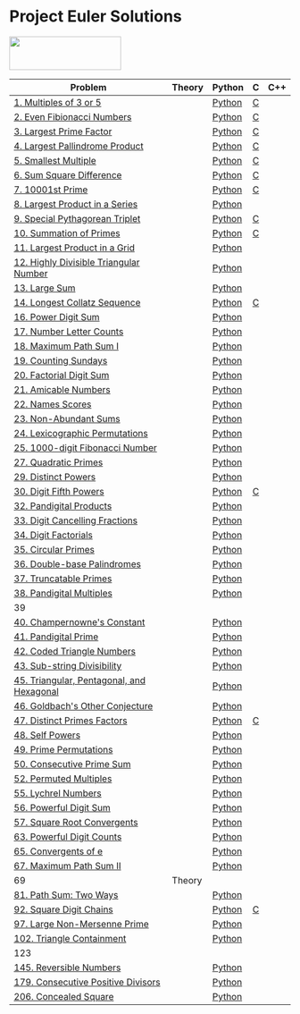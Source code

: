 # Project Euler Solutions

<img width="200" height="60" src="https://projecteuler.net/profile/israfilgasim.png">
</p>

| Problem                                                                       | Theory | Python                                                                                | C                                                                          | C++ |
| ----------------------------------------------------------------------------- | ------ | ------------------------------------------------------------------------------------- | -------------------------------------------------------------------------- | --- |
| [1. Multiples of 3 or 5](https://projecteuler.net/problem=1)                     |        | [Python](https://github.com/israfilgasim/project-euler/blob/main/python/problem_0001.py) | [C](https://github.com/israfilgasim/project-euler/blob/main/c/problem_0001.c) |     |
| [2. Even Fibionacci Numbers](https://projecteuler.net/problem=2)                 |        | [Python](https://github.com/israfilgasim/project-euler/blob/main/python/problem_0002.py) | [C](https://github.com/israfilgasim/project-euler/blob/main/c/problem_0002.c) |     |
| [3. Largest Prime Factor](https://projecteuler.net/problem=3)                    |        | [Python](https://github.com/israfilgasim/project-euler/blob/main/python/problem_0003.py) | [C](https://github.com/israfilgasim/project-euler/blob/main/c/problem_0003.c) |     |
| [4. Largest Pallindrome Product](https://projecteuler.net/problem=4)             |        | [Python](https://github.com/israfilgasim/project-euler/blob/main/python/problem_0004.py) | [C](https://github.com/israfilgasim/project-euler/blob/main/c/problem_0004.c) |     |
| [5. Smallest Multiple](https://projecteuler.net/problem=5)                       |        | [Python](https://github.com/israfilgasim/project-euler/blob/main/python/problem_0005.py) | [C](https://github.com/israfilgasim/project-euler/blob/main/c/problem_0005.c) |     |
| [6. Sum Square Difference](https://projecteuler.net/problem=6)                   |        | [Python](https://github.com/israfilgasim/project-euler/blob/main/python/problem_0006.py) | [C](https://github.com/israfilgasim/project-euler/blob/main/c/problem_0006.c) |     |
| [7. 10001st Prime](https://projecteuler.net/problem=7)                           |        | [Python](https://github.com/israfilgasim/project-euler/blob/main/python/problem_0007.py) | [C](https://github.com/israfilgasim/project-euler/blob/main/c/problem_0007.c) |     |
| [8. Largest Product in a Series](https://projecteuler.net/problem=8)             |        | [Python](https://github.com/israfilgasim/project-euler/blob/main/python/problem_0008.py) |                                                                            |     |
| [9. Special Pythagorean Triplet](https://projecteuler.net/problem=9)             |        | [Python](https://github.com/israfilgasim/project-euler/blob/main/python/problem_0009.py) | [C](https://github.com/israfilgasim/project-euler/blob/main/c/problem_0009.c) |     |
| [10. Summation of Primes](https://projecteuler.net/problem=10)                   |        | [Python](https://github.com/israfilgasim/project-euler/blob/main/python/problem_0010.py) | [C](https://github.com/israfilgasim/project-euler/blob/main/c/problem_0010.c) |     |
| [11. Largest Product in a Grid](https://projecteuler.net/problem=11)             |        | [Python](https://github.com/israfilgasim/project-euler/blob/main/python/problem_0011.py) |                                                                            |     |
| [12. Highly Divisible Triangular Number](https://projecteuler.net/problem=12)    |        | [Python](https://github.com/israfilgasim/project-euler/blob/main/python/problem_0012.py) |                                                                            |     |
| [13. Large Sum](https://projecteuler.net/problem=11)                             |        | [Python](https://github.com/israfilgasim/project-euler/blob/main/python/problem_0013.py) |                                                                            |     |
| [14. Longest Collatz Sequence](https://projecteuler.net/problem=14)              |        | [Python](https://github.com/israfilgasim/project-euler/blob/main/python/problem_0014.py) | [C](https://github.com/israfilgasim/project-euler/blob/main/c/problem_0014.c) |     |
| [16. Power Digit Sum](https://projecteuler.net/problem=16)                       |        | [Python](https://github.com/israfilgasim/project-euler/blob/main/python/problem_0016.py) |                                                                            |     |
| [17. Number Letter Counts](https://projecteuler.net/problem=17)                  |        | [Python](https://github.com/israfilgasim/project-euler/blob/main/python/problem_0017.py) |                                                                            |     |
| [18. Maximum Path Sum I](https://projecteuler.net/problem=18)                    |        | [Python](https://github.com/israfilgasim/project-euler/blob/main/python/problem_0018.py) |                                                                            |     |
| [19. Counting Sundays](https://projecteuler.net/problem=19)                      |        | [Python](https://github.com/israfilgasim/project-euler/blob/main/python/problem_0019.py) |                                                                            |     |
| [20. Factorial Digit Sum](https://projecteuler.net/problem=20)                   |        | [Python](https://github.com/israfilgasim/project-euler/blob/main/python/problem_0020.py) |                                                                            |     |
| [21. Amicable Numbers](https://projecteuler.net/problem=21)                      |        | [Python](https://github.com/israfilgasim/project-euler/blob/main/python/problem_0021.py) |                                                                            |     |
| [22. Names Scores](https://projecteuler.net/problem=22)                          |        | [Python](https://github.com/israfilgasim/project-euler/blob/main/python/problem_0022.py) |                                                                            |     |
| [23. Non-Abundant Sums](https://projecteuler.net/problem=23)                     |        | [Python](https://github.com/israfilgasim/project-euler/blob/main/python/problem_0023.py) |                                                                            |     |
| [24. Lexicographic Permutations](https://projecteuler.net/problem=24)            |        | [Python](https://github.com/israfilgasim/project-euler/blob/main/python/problem_0024.py) |                                                                            |     |
| [25. 1000-digit Fibonacci Number](https://projecteuler.net/problem=25)           |        | [Python](https://github.com/israfilgasim/project-euler/blob/main/python/problem_0025.py) |                                                                            |     |
| [27. Quadratic Primes](https://projecteuler.net/problem=27)                      |        | [Python](https://github.com/israfilgasim/project-euler/blob/main/python/problem_0027.py) |                                                                            |     |
| [29. Distinct Powers](https://projecteuler.net/problem=29)                       |        | [Python](https://github.com/israfilgasim/project-euler/blob/main/python/problem_0029.py) |                                                                            |     |
| [30. Digit Fifth Powers](https://projecteuler.net/problem=29)                    |        | [Python](https://github.com/israfilgasim/project-euler/blob/main/python/problem_0030.py) | [C](https://github.com/israfilgasim/project-euler/blob/main/c/problem_0030.c) |     |
| [32. Pandigital Products](https://projecteuler.net/problem=32)                   |        | [Python](https://github.com/israfilgasim/project-euler/blob/main/python/problem_0032.py) |                                                                            |     |
| [33. Digit Cancelling Fractions](https://projecteuler.net/problem=33)            |        | [Python](https://github.com/israfilgasim/project-euler/blob/main/python/problem_0033.py) |                                                                            |     |
| [34. Digit Factorials](https://projecteuler.net/problem=34)                      |        | [Python](https://github.com/israfilgasim/project-euler/blob/main/python/problem_0034.py) |                                                                            |     |
| [35. Circular Primes](https://projecteuler.net/problem=35)                       |        | [Python](https://github.com/israfilgasim/project-euler/blob/main/python/problem_0035.py) |                                                                            |     |
| [36. Double-base Palindromes](https://projecteuler.net/problem=36)               |        | [Python](https://github.com/israfilgasim/project-euler/blob/main/python/problem_0036.py) |                                                                            |     |
| [37. Truncatable Primes](https://projecteuler.net/problem=37)                    |        | [Python](https://github.com/israfilgasim/project-euler/blob/main/python/problem_0037.py) |                                                                            |     |
| [38. Pandigital Multiples](https://projecteuler.net/problem=29)                  |        | [Python](https://github.com/israfilgasim/project-euler/blob/main/python/problem_0039.py) |                                                                            |     |
| 39                                                                            |        |                                                                                       |                                                                            |     |
| [40. Champernowne&#39;s Constant](https://projecteuler.net/problem=40)           |        | [Python](https://github.com/israfilgasim/project-euler/blob/main/python/problem_0040.py) |                                                                            |     |
| [41. Pandigital Prime](https://projecteuler.net/problem=41)                      |        | [Python](https://github.com/israfilgasim/project-euler/blob/main/python/problem_0041.py) |                                                                            |     |
| [42. Coded Triangle Numbers](https://projecteuler.net/problem=42)                |        | [Python](https://github.com/israfilgasim/project-euler/blob/main/python/problem_0042.py) |                                                                            |     |
| [43. Sub-string Divisibility](https://projecteuler.net/problem=43)               |        | [Python](https://github.com/israfilgasim/project-euler/blob/main/python/problem_0043.py) |                                                                            |     |
| [45. Triangular, Pentagonal, and Hexagonal](https://projecteuler.net/problem=45) |        | [Python](https://github.com/israfilgasim/project-euler/blob/main/python/problem_0045.py) |                                                                            |     |
| [46. Goldbach&#39;s Other Conjecture](https://projecteuler.net/problem=46)       |        | [Python](https://github.com/israfilgasim/project-euler/blob/main/python/problem_0046.py) |                                                                            |     |
| [47. Distinct Primes Factors](https://projecteuler.net/problem=47)               |        | [Python](https://github.com/israfilgasim/project-euler/blob/main/python/problem_0045.py) | [C](https://github.com/israfilgasim/project-euler/blob/main/c/problem_0047.c) |     |
| [48. Self Powers](https://projecteuler.net/problem=48)                           |        | [Python](https://github.com/israfilgasim/project-euler/blob/main/python/problem_0048.py) |                                                                            |     |
| [49. Prime Permutations](https://projecteuler.net/problem=49)                    |        | [Python](https://github.com/israfilgasim/project-euler/blob/main/python/problem_0049.py) |                                                                            |     |
| [50. Consecutive Prime Sum](https://projecteuler.net/problem=50)                 |        | [Python](https://github.com/israfilgasim/project-euler/blob/main/python/problem_0050.py) |                                                                            |     |
| [52. Permuted Multiples](https://projecteuler.net/problem=52)                    |        | [Python](https://github.com/israfilgasim/project-euler/blob/main/python/problem_0052.py) |                                                                            |     |
| [55. Lychrel Numbers](https://projecteuler.net/problem=55)                       |        | [Python](https://github.com/israfilgasim/project-euler/blob/main/python/problem_0055.py) |                                                                            |     |
| [56. Powerful Digit Sum](https://projecteuler.net/problem=56)                    |        | [Python](https://github.com/israfilgasim/project-euler/blob/main/python/problem_0056.py) |                                                                            |     |
| [57. Square Root Convergents](https://projecteuler.net/problem=57)               |        | [Python](https://github.com/israfilgasim/project-euler/blob/main/python/problem_0057.py) |                                                                            |     |
| [63. Powerful Digit Counts](https://projecteuler.net/problem=63)                 |        | [Python](https://github.com/israfilgasim/project-euler/blob/main/python/problem_0063.py) |                                                                            |     |
| [65. Convergents of e](https://projecteuler.net/problem=65)                      |        | [Python](https://github.com/israfilgasim/project-euler/blob/main/python/problem_0065.py) |                                                                            |     |
| [67. Maximum Path Sum II](https://projecteuler.net/problem=67)                   |        | [Python](https://github.com/israfilgasim/project-euler/blob/main/python/problem_0067.py) |                                                                            |     |
| 69                                                                            | Theory |                                                                                       |                                                                            |     |
| [81. Path Sum: Two Ways](https://projecteuler.net/problem=81)                    |        | [Python](https://github.com/israfilgasim/project-euler/blob/main/python/problem_0081.py) |                                                                            |     |
| [92. Square Digit Chains](https://projecteuler.net/problem=92)                   |        | [Python](https://github.com/israfilgasim/project-euler/blob/main/python/problem_0092.py) | [C](https://github.com/israfilgasim/project-euler/blob/main/c/problem_0092.c) |     |
| [97. Large Non-Mersenne Prime](https://projecteuler.net/problem=97)              |        | [Python](https://github.com/israfilgasim/project-euler/blob/main/python/problem_0097.py) |                                                                            |     |
| [102. Triangle Containment](https://projecteuler.net/problem=102)                |        | [Python](https://github.com/israfilgasim/project-euler/blob/main/python/problem_0102.py) |                                                                            |     |
| 123                                                                           |        |                                                                                       |                                                                            |     |
| [145. Reversible Numbers](https://projecteuler.net/problem=145)                  |        | [Python](https://github.com/israfilgasim/project-euler/blob/main/python/problem_0145.py) |                                                                            |     |
| [179. Consecutive Positive Divisors](https://projecteuler.net/problem=179)       |        | [Python](https://github.com/israfilgasim/project-euler/blob/main/python/problem_0179.py) |                                                                            |     |
| [206. Concealed Square](https://projecteuler.net/problem=206)                    |        | [Python](https://github.com/israfilgasim/project-euler/blob/main/python/problem_0206.py) |                                                                            |     |
